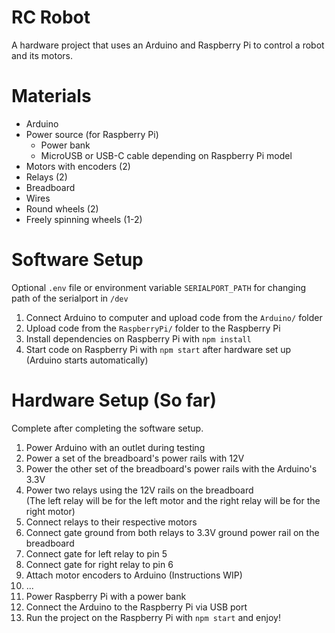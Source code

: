 # RC Robot
A hardware project that uses an Arduino and Raspberry Pi to control a robot and its motors.

# Materials
* Arduino
* Power source (for Raspberry Pi)
	* Power bank
	* MicroUSB or USB-C cable depending on Raspberry Pi model
* Motors with encoders (2)
* Relays (2)
* Breadboard
* Wires
* Round wheels (2)
* Freely spinning wheels (1-2)

# Software Setup
Optional `.env` file or environment variable `SERIALPORT_PATH` for changing path of the serialport in `/dev`
1. Connect Arduino to computer and upload code from the `Arduino/` folder
2. Upload code from the `RaspberryPi/` folder to the Raspberry Pi
3. Install dependencies on Raspberry Pi with `npm install`
4. Start code on Raspberry Pi with `npm start` after hardware set up (Arduino starts automatically)

# Hardware Setup (So far)
Complete after completing the software setup.
1. Power Arduino with an outlet during testing
2. Power a set of the breadboard's power rails with 12V
3. Power the other set of the breadboard's power rails with the Arduino's 3.3V
4. Power two relays using the 12V rails on the breadboard  
	(The left relay will be for the left motor and the right relay will be for the right motor)
5. Connect relays to their respective motors
6. Connect gate ground from both relays to 3.3V ground power rail on the breadboard
7. Connect gate for left relay to pin 5
8. Connect gate for right relay to pin 6
9. Attach motor encoders to Arduino (Instructions WIP)
10. ...
11. Power Raspberry Pi with a power bank
12. Connect the Arduino to the Raspberry Pi via USB port
13. Run the project on the Raspberry Pi with `npm start` and enjoy!